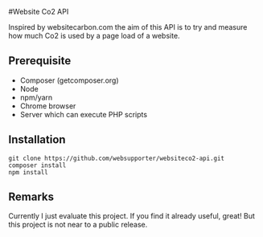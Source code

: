#Website Co2 API

Inspired by websitecarbon.com the aim of 
this API is to try and measure how much Co2
is used by a page load of a website.

## Prerequisite
* Composer (getcomposer.org)
* Node
* npm/yarn
* Chrome browser
* Server which can execute PHP scripts


## Installation

```
git clone https://github.com/websupporter/websiteco2-api.git
composer install
npm install
```

## Remarks

Currently I just evaluate this project. If
you find it already useful, great! But this
project is not near to a public release.
